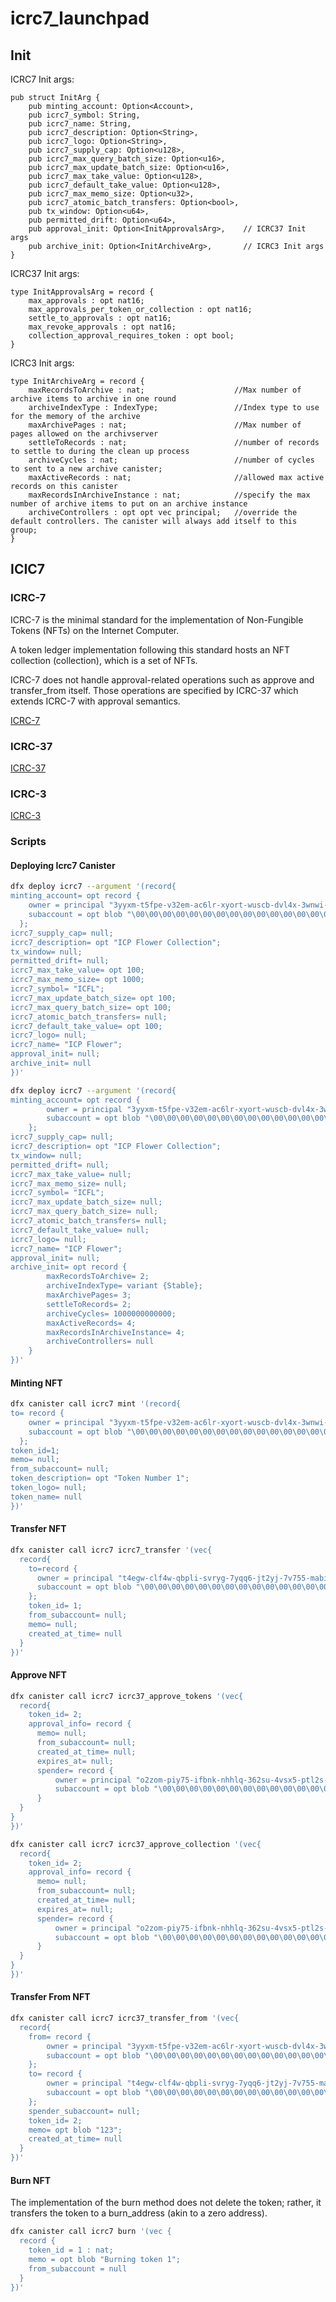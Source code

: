 # icrc7_launchpad

## Init

ICRC7 Init args:

```
pub struct InitArg {
    pub minting_account: Option<Account>,
    pub icrc7_symbol: String,
    pub icrc7_name: String,
    pub icrc7_description: Option<String>,
    pub icrc7_logo: Option<String>,
    pub icrc7_supply_cap: Option<u128>,
    pub icrc7_max_query_batch_size: Option<u16>,
    pub icrc7_max_update_batch_size: Option<u16>,
    pub icrc7_max_take_value: Option<u128>,
    pub icrc7_default_take_value: Option<u128>,
    pub icrc7_max_memo_size: Option<u32>,
    pub icrc7_atomic_batch_transfers: Option<bool>,
    pub tx_window: Option<u64>,
    pub permitted_drift: Option<u64>,
    pub approval_init: Option<InitApprovalsArg>,    // ICRC37 Init args
    pub archive_init: Option<InitArchiveArg>,       // ICRC3 Init args
}
```

ICRC37 Init args:

```
type InitApprovalsArg = record {
    max_approvals : opt nat16;
    max_approvals_per_token_or_collection : opt nat16;
    settle_to_approvals : opt nat16;
    max_revoke_approvals : opt nat16;
    collection_approval_requires_token : opt bool;
}
```

ICRC3 Init args:

```
type InitArchiveArg = record {
    maxRecordsToArchive : nat;                    //Max number of archive items to archive in one round
    archiveIndexType : IndexType;                 //Index type to use for the memory of the archive
    maxArchivePages : nat;                        //Max number of pages allowed on the archivserver
    settleToRecords : nat;                        //number of records to settle to during the clean up process
    archiveCycles : nat;                          //number of cycles to sent to a new archive canister;
    maxActiveRecords : nat;                       //allowed max active records on this canister
    maxRecordsInArchiveInstance : nat;            //specify the max number of archive items to put on an archive instance
    archiveControllers : opt opt vec principal;   //override the default controllers. The canister will always add itself to this group;
}
```

## ICIC7

### ICRC-7

ICRC-7 is the minimal standard for the implementation of Non-Fungible Tokens (NFTs) on the Internet Computer.

A token ledger implementation following this standard hosts an NFT collection (collection), which is a set of NFTs.

ICRC-7 does not handle approval-related operations such as approve and transfer_from itself. Those operations are specified by ICRC-37 which extends ICRC-7 with approval semantics.

[ICRC-7](https://github.com/dfinity/ICRC/blob/icrc_7_and_37/ICRCs/ICRC-7/ICRC-7.md)

### ICRC-37

[ICRC-37](https://github.com/dfinity/ICRC/blob/icrc_7_and_37/ICRCs/ICRC-37/ICRC-37.md)

### ICRC-3

[ICRC-3](https://github.com/dfinity/ICRC-1/blob/main/standards/ICRC-3/README.md)


### Scripts

#### Deploying Icrc7 Canister

```bash
dfx deploy icrc7 --argument '(record{                                  
minting_account= opt record {
    owner = principal "3yyxm-t5fpe-v32em-ac6lr-xyort-wuscb-dvl4x-3wnwi-hqkyj-xortw-oqe";                                     
    subaccount = opt blob "\00\00\00\00\00\00\00\00\00\00\00\00\00\00\00\00\00\00\00\00\00\00\00\00\00\00\00\00\00\00\00\00";
  };                  
icrc7_supply_cap= null;
icrc7_description= opt "ICP Flower Collection";
tx_window= null;                        
permitted_drift= null;                  
icrc7_max_take_value= opt 100;
icrc7_max_memo_size= opt 1000;
icrc7_symbol= "ICFL";
icrc7_max_update_batch_size= opt 100;
icrc7_max_query_batch_size= opt 100;
icrc7_atomic_batch_transfers= null;
icrc7_default_take_value= opt 100;
icrc7_logo= null;
icrc7_name= "ICP Flower";
approval_init= null;
archive_init= null
})'
```

```bash
dfx deploy icrc7 --argument '(record{                                  
minting_account= opt record {
        owner = principal "3yyxm-t5fpe-v32em-ac6lr-xyort-wuscb-dvl4x-3wnwi-hqkyj-xortw-oqe";                                     
        subaccount = opt blob "\00\00\00\00\00\00\00\00\00\00\00\00\00\00\00\00\00\00\00\00\00\00\00\00\00\00\00\00\00\00\00\00";
    };                  
icrc7_supply_cap= null;
icrc7_description= opt "ICP Flower Collection";
tx_window= null;                        
permitted_drift= null;                  
icrc7_max_take_value= null;
icrc7_max_memo_size= null;
icrc7_symbol= "ICFL";
icrc7_max_update_batch_size= null;
icrc7_max_query_batch_size= null;
icrc7_atomic_batch_transfers= null;
icrc7_default_take_value= null;
icrc7_logo= null;
icrc7_name= "ICP Flower";
approval_init= null;
archive_init= opt record {
        maxRecordsToArchive= 2;
        archiveIndexType= variant {Stable};
        maxArchivePages= 3;
        settleToRecords= 2;
        archiveCycles= 1000000000000;
        maxActiveRecords= 4;
        maxRecordsInArchiveInstance= 4;
        archiveControllers= null
    }
})'
```

#### Minting NFT

```bash
dfx canister call icrc7 mint '(record{                                  
to= record {
    owner = principal "3yyxm-t5fpe-v32em-ac6lr-xyort-wuscb-dvl4x-3wnwi-hqkyj-xortw-oqe";                                     
    subaccount = opt blob "\00\00\00\00\00\00\00\00\00\00\00\00\00\00\00\00\00\00\00\00\00\00\00\00\00\00\00\00\00\00\00\00";
  };          
token_id=1;
memo= null;
from_subaccount= null;                  
token_description= opt "Token Number 1";
token_logo= null;
token_name= null
})'
```


#### Transfer NFT

```bash
dfx canister call icrc7 icrc7_transfer '(vec{
  record{
    to=record {
      owner = principal "t4egw-clf4w-qbpli-svryg-7yqq6-jt2yj-7v755-mabir-zmx6i-vp4fr-fqe";
      subaccount = opt blob "\00\00\00\00\00\00\00\00\00\00\00\00\00\00\00\00\00\00\00\00\00\00\00\00\00\00\00\00\00\00\00\00";
    };
    token_id= 1;
    from_subaccount= null;
    memo= null;
    created_at_time= null
  }
})'
```

#### Approve NFT

```bash
dfx canister call icrc7 icrc37_approve_tokens '(vec{ 
  record{
    token_id= 2;                               
    approval_info= record {
      memo= null;
      from_subaccount= null;
      created_at_time= null;
      expires_at= null;
      spender= record {
          owner = principal "o2zom-piy75-ifbnk-nhhlq-362su-4vsx5-ptl2s-ec4jw-osbv4-nygtw-dae";                                     
          subaccount = opt blob "\00\00\00\00\00\00\00\00\00\00\00\00\00\00\00\00\00\00\00\00\00\00\00\00\00\00\00\00\00\00\00\00";
      }
  }
}     
})'

dfx canister call icrc7 icrc37_approve_collection '(vec{ 
  record{
    token_id= 2;                               
    approval_info= record {
      memo= null;
      from_subaccount= null;
      created_at_time= null;
      expires_at= null;
      spender= record {
          owner = principal "o2zom-piy75-ifbnk-nhhlq-362su-4vsx5-ptl2s-ec4jw-osbv4-nygtw-dae";                                     
          subaccount = opt blob "\00\00\00\00\00\00\00\00\00\00\00\00\00\00\00\00\00\00\00\00\00\00\00\00\00\00\00\00\00\00\00\00";
      }
  }
}     
})'
```

#### Transfer From NFT

```bash
dfx canister call icrc7 icrc37_transfer_from '(vec{
  record{
    from= record {
        owner = principal "3yyxm-t5fpe-v32em-ac6lr-xyort-wuscb-dvl4x-3wnwi-hqkyj-xortw-oqe";                                     
        subaccount = opt blob "\00\00\00\00\00\00\00\00\00\00\00\00\00\00\00\00\00\00\00\00\00\00\00\00\00\00\00\00\00\00\00\00";
    };
    to= record {
        owner = principal "t4egw-clf4w-qbpli-svryg-7yqq6-jt2yj-7v755-mabir-zmx6i-vp4fr-fqe";                                     
        subaccount = opt blob "\00\00\00\00\00\00\00\00\00\00\00\00\00\00\00\00\00\00\00\00\00\00\00\00\00\00\00\00\00\00\00\00";
    };
    spender_subaccount= null;
    token_id= 2;
    memo= opt blob "123";
    created_at_time= null
  }
})'
```

#### Burn NFT

The implementation of the burn method does not delete the token; rather, it transfers the token to a burn_address (akin to a zero address).

```bash
dfx canister call icrc7 burn '(vec {
  record {
    token_id = 1 : nat;
    memo = opt blob "Burning token 1";
    from_subaccount = null
  }
})'
```